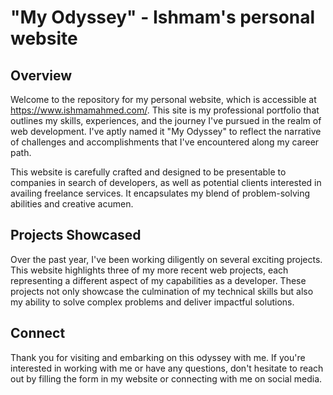 # "My Odyssey" - Ishmam's personal website

## Overview
Welcome to the repository for my personal website, which is accessible at https://www.ishmamahmed.com/. This site is my professional portfolio that outlines my skills, experiences, and the journey I've pursued in the realm of web development. I've aptly named it "My Odyssey" to reflect the narrative of challenges and accomplishments that I've encountered along my career path.

This website is carefully crafted and designed to be presentable to companies in search of developers, as well as potential clients interested in availing freelance services. It encapsulates my blend of problem-solving abilities and creative acumen.

## Projects Showcased
Over the past year, I've been working diligently on several exciting projects. This website highlights three of my more recent web projects, each representing a different aspect of my capabilities as a developer. These projects not only showcase the culmination of my technical skills but also my ability to solve complex problems and deliver impactful solutions.

## Connect
Thank you for visiting and embarking on this odyssey with me. If you're interested in working with me or have any questions, don't hesitate to reach out by filling the form in my website or connecting with me on social media.
